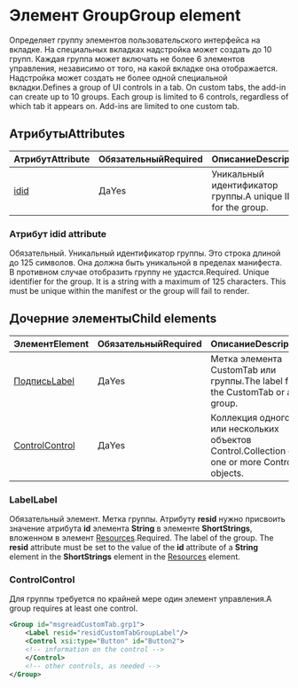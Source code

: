 # <a name="group-element"></a><span data-ttu-id="5067a-101">Элемент Group</span><span class="sxs-lookup"><span data-stu-id="5067a-101">Group element</span></span>

<span data-ttu-id="5067a-p101">Определяет группу элементов пользовательского интерфейса на вкладке.  На специальных вкладках надстройка может создать до 10 групп. Каждая группа может включать не более 6 элементов управления, независимо от того, на какой вкладке она отображается. Надстройка может создать не более одной специальной вкладки.</span><span class="sxs-lookup"><span data-stu-id="5067a-p101">Defines a group of UI controls in a tab.  On custom tabs, the add-in can create up to 10 groups. Each group is limited to 6 controls, regardless of which tab it appears on. Add-ins are limited to one custom tab.</span></span>

## <a name="attributes"></a><span data-ttu-id="5067a-105">Атрибуты</span><span class="sxs-lookup"><span data-stu-id="5067a-105">Attributes</span></span>

|  <span data-ttu-id="5067a-106">Атрибут</span><span class="sxs-lookup"><span data-stu-id="5067a-106">Attribute</span></span>  |  <span data-ttu-id="5067a-107">Обязательный</span><span class="sxs-lookup"><span data-stu-id="5067a-107">Required</span></span>  |  <span data-ttu-id="5067a-108">Описание</span><span class="sxs-lookup"><span data-stu-id="5067a-108">Description</span></span>  |
|:-----|:-----|:-----|
|  [<span data-ttu-id="5067a-109">id</span><span class="sxs-lookup"><span data-stu-id="5067a-109">id</span></span>](#id-attribute)  |  <span data-ttu-id="5067a-110">Да</span><span class="sxs-lookup"><span data-stu-id="5067a-110">Yes</span></span>  | <span data-ttu-id="5067a-111">Уникальный идентификатор группы.</span><span class="sxs-lookup"><span data-stu-id="5067a-111">A unique ID for the group.</span></span>|

### <a name="id-attribute"></a><span data-ttu-id="5067a-112">Атрибут id</span><span class="sxs-lookup"><span data-stu-id="5067a-112">id attribute</span></span>

<span data-ttu-id="5067a-p102">Обязательный. Уникальный идентификатор группы. Это строка длиной до 125 символов. Она должна быть уникальной в пределах манифеста. В противном случае отобразить группу не удастся.</span><span class="sxs-lookup"><span data-stu-id="5067a-p102">Required. Unique identifier for the group. It is a string with a maximum of 125 characters. This must be unique within the manifest or the group will fail to render.</span></span>

## <a name="child-elements"></a><span data-ttu-id="5067a-117">Дочерние элементы</span><span class="sxs-lookup"><span data-stu-id="5067a-117">Child elements</span></span>
|  <span data-ttu-id="5067a-118">Элемент</span><span class="sxs-lookup"><span data-stu-id="5067a-118">Element</span></span> |  <span data-ttu-id="5067a-119">Обязательный</span><span class="sxs-lookup"><span data-stu-id="5067a-119">Required</span></span>  |  <span data-ttu-id="5067a-120">Описание</span><span class="sxs-lookup"><span data-stu-id="5067a-120">Description</span></span>  |
|:-----|:-----|:-----|
|  [<span data-ttu-id="5067a-121">Подпись</span><span class="sxs-lookup"><span data-stu-id="5067a-121">Label</span></span>](#label)      | <span data-ttu-id="5067a-122">Да</span><span class="sxs-lookup"><span data-stu-id="5067a-122">Yes</span></span> |  <span data-ttu-id="5067a-123">Метка элемента CustomTab или группы.</span><span class="sxs-lookup"><span data-stu-id="5067a-123">The label for the CustomTab or a group.</span></span>  |
|  [<span data-ttu-id="5067a-124">Control</span><span class="sxs-lookup"><span data-stu-id="5067a-124">Control</span></span>](#control)    | <span data-ttu-id="5067a-125">Да</span><span class="sxs-lookup"><span data-stu-id="5067a-125">Yes</span></span> |  <span data-ttu-id="5067a-126">Коллекция одного или нескольких объектов Control.</span><span class="sxs-lookup"><span data-stu-id="5067a-126">Collection of one or more Control objects.</span></span>  |

### <a name="label"></a><span data-ttu-id="5067a-127">Label</span><span class="sxs-lookup"><span data-stu-id="5067a-127">Label</span></span> 

<span data-ttu-id="5067a-p103">Обязательный элемент. Метка группы. Атрибуту **resid** нужно присвоить значение атрибута **id** элемента **String** в элементе **ShortStrings**, вложенном в элемент [Resources](resources.md).</span><span class="sxs-lookup"><span data-stu-id="5067a-p103">Required. The label of the group. The  **resid** attribute must be set to the value of the **id** attribute of a **String** element in the **ShortStrings** element in the [Resources](resources.md) element.</span></span>

### <a name="control"></a><span data-ttu-id="5067a-131">Control</span><span class="sxs-lookup"><span data-stu-id="5067a-131">Control</span></span>
<span data-ttu-id="5067a-132">Для группы требуется по крайней мере один элемент управления.</span><span class="sxs-lookup"><span data-stu-id="5067a-132">A group requires at least one control.</span></span>

```xml
<Group id="msgreadCustomTab.grp1">
    <Label resid="residCustomTabGroupLabel"/>
    <Control xsi:type="Button" id="Button2">
    <!-- information on the control -->
    </Control>
    <!-- other controls, as needed -->
</Group>
```